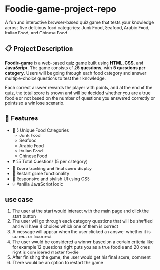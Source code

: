 # Foodie-game-project-repo

A fun and interactive browser-based quiz game that tests your knowledge across five delicious food categories: Junk Food, Seafood, Arabic Food, Italian Food, and Chinese Food.


## 📋 Project Description

**Foodie-game** is a web-based quiz game built using **HTML**, **CSS**, and **JavaScript**. The game consists of **25 questions**, with **5 questions per category**. Users will be going through each food category and answer multiple-choice questions to test their knowledge.

Each correct answer rewards the player with points, and at the end of the quiz, the total score is shown and will be decided whether you are a true foodie or not based on the number of questions you answered correctly or points so a win lose scenario.


## 🎯 Features

- 🍔 5 Unique Food Categories
  - Junk Food
  - Seafood
  - Arabic Food
  - Italian Food
  - Chinese Food
- ❓ 25 Total Questions (5 per category)
- 💯 Score tracking and final score display
- 🔁 Restart game functionality
- 🎨 Responsive and stylish UI using CSS
- 💡 Vanilla JavaScript logic

## use case
1. The user at the start would interact with the main page and click the start button
2. The user will go through each category questions that will be shuffled and will have 4 choices which one of them is correct
3. A message will appear when the user clicked an answer whether it is correct or incorrect
4. The user would be considered a winner based on a certain criteria like for example 12 questions right puts you as a true foodie and 20 ones right is considered master foodie
5. After finishing the game, the user would get his final score, comment
6. There would be an option to restart the game
